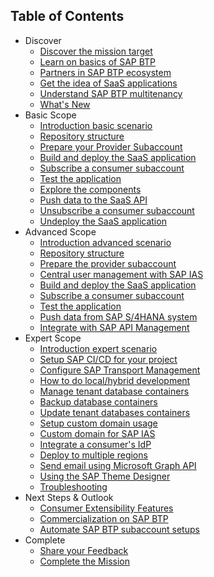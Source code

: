 ## Table of Contents

<!-- disco-toc-start -->
- Discover
    - [Discover the mission target](https://github.com/SAP-samples/btp-cf-cap-multitenant-susaas/blob/main/docu/1-discover/1-discover-mission-target/README.md)
    - [Learn on basics of SAP BTP](https://github.com/SAP-samples/btp-cf-cap-multitenant-susaas/blob/main/docu/1-discover/2-learn-basics-sap-btp/README.md)
    - [Partners in SAP BTP ecosystem](https://github.com/SAP-samples/btp-cf-cap-multitenant-susaas/blob/main/docu/1-discover/3-partners-sap-btp-ecosystem/README.md)
    - [Get the idea of SaaS applications](https://github.com/SAP-samples/btp-cf-cap-multitenant-susaas/blob/main/docu/1-discover/4-get-idea-saas-applications/README.md)
    - [Understand SAP BTP multitenancy](https://github.com/SAP-samples/btp-cf-cap-multitenant-susaas/blob/main/docu/1-discover/5-understand-btp-multitenancy/README.md)
    - [What's New](https://github.com/SAP-samples/btp-cf-cap-multitenant-susaas/blob/main/docu/1-discover/6-whats-new/README.md)
- Basic Scope
    - [Introduction basic scenario](https://github.com/SAP-samples/btp-cf-cap-multitenant-susaas/blob/main/docu/2-basic/0-introduction-basic-scope/README.md)
    - [Repository structure](https://github.com/SAP-samples/btp-cf-cap-multitenant-susaas/blob/main/docu/2-basic/1-understand-repo-structure/README.md)
    - [Prepare your Provider Subaccount](https://github.com/SAP-samples/btp-cf-cap-multitenant-susaas/blob/main/docu/2-basic/2-prepare-provider-subaccount/README.md)
    - [Build and deploy the SaaS application](https://github.com/SAP-samples/btp-cf-cap-multitenant-susaas/blob/main/docu/2-basic/3-build-deploy-saas-application/README.md)
    - [Subscribe a consumer subaccount](https://github.com/SAP-samples/btp-cf-cap-multitenant-susaas/blob/main/docu/2-basic/4-subscribe-consumer-subaccount/README.md)
    - [Test the application](https://github.com/SAP-samples/btp-cf-cap-multitenant-susaas/blob/main/docu/2-basic/6-test-the-application/README.md)
    - [Explore the components](https://github.com/SAP-samples/btp-cf-cap-multitenant-susaas/blob/main/docu/2-basic/7-explore-the-components/README.md)  
    - [Push data to the SaaS API](https://github.com/SAP-samples/btp-cf-cap-multitenant-susaas/blob/main/docu/2-basic/5-push-data-to-saas-api/README.md)  
    - [Unsubscribe a consumer subaccount](https://github.com/SAP-samples/btp-cf-cap-multitenant-susaas/blob/main/docu/2-basic/8-unsubscribe-consumer-subaccount/README.md)
    - [Undeploy the SaaS application](https://github.com/SAP-samples/btp-cf-cap-multitenant-susaas/blob/main/docu/2-basic/9-undeploy-saas-application/README.md)
- Advanced Scope
    - [Introduction advanced scenario](https://github.com/SAP-samples/btp-cf-cap-multitenant-susaas/blob/main/docu/3-advanced/0-introduction-advanced-scope/README.md)
    - [Repository structure](https://github.com/SAP-samples/btp-cf-cap-multitenant-susaas/blob/main/docu/3-advanced/1-understand-repo-structure/README.md)
    - [Prepare the provider subaccount](https://github.com/SAP-samples/btp-cf-cap-multitenant-susaas/blob/main/docu/3-advanced/2-prepare-provider-subaccount/README.md)
    - [Central user management with SAP IAS](https://github.com/SAP-samples/btp-cf-cap-multitenant-susaas/blob/main/docu/3-advanced/3-central-user-management-ias/README.md)
    - [Build and deploy the SaaS application](https://github.com/SAP-samples/btp-cf-cap-multitenant-susaas/blob/main/docu/3-advanced/4-build-deploy-saas-application/README.md)
    - [Subscribe a consumer subaccount](https://github.com/SAP-samples/btp-cf-cap-multitenant-susaas/blob/main/docu/3-advanced/5-subscribe-consumer-subaccount/README.md)
    - [Test the application](https://github.com/SAP-samples/btp-cf-cap-multitenant-susaas/blob/main/docu/3-advanced/6-test-the-application/README.md)
    - [Push data from SAP S/4HANA system](https://github.com/SAP-samples/btp-cf-cap-multitenant-susaas/blob/main/docu/3-advanced/7-push-data-s4hana-system/README.md)
    - [Integrate with SAP API Management](https://github.com/SAP-samples/btp-cf-cap-multitenant-susaas/blob/main/docu/3-advanced/8-integrate-sap-api-management/README.md)
- Expert Scope
    - [Introduction expert scenario](https://github.com/SAP-samples/btp-cf-cap-multitenant-susaas/blob/main/docu/4-expert/0-introduction-expert-scope/README.md)
    - [Setup SAP CI/CD for your project](https://github.com/SAP-samples/btp-cf-cap-multitenant-susaas/blob/main/docu/4-expert/setup-cicd-for-project/README.md)
    - [Configure SAP Transport Management](https://github.com/SAP-samples/btp-cf-cap-multitenant-susaas/blob/main/docu/4-expert/configure-transport-management/README.md)
    - [How to do local/hybrid development](https://github.com/SAP-samples/btp-cf-cap-multitenant-susaas/blob/main/docu/4-expert/local-hybrid-development/README.md)
    - [Manage tenant database containers](https://github.com/SAP-samples/btp-cf-cap-multitenant-susaas/blob/main/docu/4-expert/manage-tenant-containers/README.md)
    - [Backup database containers](https://github.com/SAP-samples/btp-cf-cap-multitenant-susaas/blob/main/docu/4-expert/backup-database-containers/README.md)
    - [Update tenant databases containers](https://github.com/SAP-samples/btp-cf-cap-multitenant-susaas/blob/main/docu/4-expert/update-tenant-containers/README.md)
    - [Setup custom domain usage](https://github.com/SAP-samples/btp-cf-cap-multitenant-susaas/blob/main/docu/4-expert/custom-domain-usage/README.md)
    - [Custom domain for SAP IAS](https://github.com/SAP-samples/btp-cf-cap-multitenant-susaas/blob/main/docu/4-expert/custom-domain-for-ias/README.md)
    - [Integrate a consumer's IdP](https://github.com/SAP-samples/btp-cf-cap-multitenant-susaas/blob/main/docu/4-expert/integrate-consumers-idp/README.md)
    - [Deploy to multiple regions](https://github.com/SAP-samples/btp-cf-cap-multitenant-susaas/blob/main/docu/4-expert/deploy-multiple-regions/README.md)
    - [Send email using Microsoft Graph API](https://github.com/SAP-samples/btp-cf-cap-multitenant-susaas/blob/main/docu/4-expert/send-emails-graph-api/README.md)
    - [Using the SAP Theme Designer](https://github.com/SAP-samples/btp-cf-cap-multitenant-susaas/blob/main/docu/4-expert/using-sap-theme-designer/README.md)
    - [Troubleshooting](https://github.com/SAP-samples/btp-cf-cap-multitenant-susaas/blob/main/docu/4-expert/troubleshooting/README.md)
- Next Steps & Outlook
    - [Consumer Extensibility Features](https://github.com/SAP-samples/btp-cf-cap-multitenant-susaas/blob/main/docu/5-next-outlook/consumer-extensibility/README.md)
    - [Commercialization on SAP BTP](https://github.com/SAP-samples/btp-cf-cap-multitenant-susaas/blob/main/docu/5-next-outlook/commercialization-btp/README.md)
    - [Automate SAP BTP subaccount setups](https://github.com/SAP-samples/btp-cf-cap-multitenant-susaas/blob/main/docu/5-next-outlook/automate-subaccount-setups/README.md)
- Complete 
    - [Share your Feedback](https://github.com/SAP-samples/btp-cf-cap-multitenant-susaas/blob/main/docu/6-complete/share-feedback/README.md)
    - [Complete the Mission](https://github.com/SAP-samples/btp-cf-cap-multitenant-susaas/blob/main/docu/6-complete/complete-mission/README.md)
<!-- disco-toc-end -->